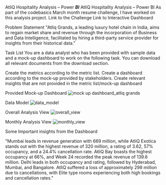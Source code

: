 AtliQ Hospitality Analysis – Power _**BI[](url)**_
AtliQ Hospitality Analysis – Power BI
As part of the codebasics March month resume challenge, I have worked on this analysis project.
Link to the Challenge
Link to Interactive Dashboard

Problem Statement
"Atliq Grands, a leading luxury hotel chain in India, aims to regain market share and revenue through the incorporation of Business and Data Intelligence, facilitated by hiring a third-party service provider for insights from their historical data."

Task List
You are a data analyst who has been provided with sample data and a mock-up dashboard to work on the following task. You can download all relevant documents from the download section.

Create the metrics according to the metric list.
Create a dashboard according to the mock-up provided by stakeholders.
Create relevant insights that are not provided in the metric list/mock-up dashboard

Provided Mock-up Dashboard
![mock up dashboard_atliq grands](https://github.com/Sana-Afreen438/AtliQ-Hardware---Hospitality_Analysis/assets/99607942/a44d2e56-6e21-4d58-9287-258610384a0c)

Data Model
![data_model](https://github.com/Sana-Afreen438/AtliQ-Hardware---Hospitality_Analysis/assets/99607942/09a68b3a-beaa-4567-8264-338fe7907e9b)

Overall Analysis View
![overall_view](https://github.com/Sana-Afreen438/AtliQ-Hardware---Hospitality_Analysis/assets/99607942/a90e7899-256d-4085-b0b5-b5ebaf84054f)

Monthly Analysis View
![monthly_view](https://github.com/Sana-Afreen438/AtliQ-Hardware---Hospitality_Analysis/assets/99607942/98004fd8-a63c-4874-9aa4-6252145d1561)

Some Important insights from the Dashboard

"Mumbai leads in revenue generation with 669 million, while AtliQ Exotica stands out with the highest revenue of 320 million, a rating of 3.62, 57% occupancy, and a 24.4% cancellation rate. AtliQ Bay boasts the highest occupancy at 66%, and Week 24 recorded the peak revenue of 139.6 million. Delhi leads in both occupancy and rating, followed by Hyderabad, Mumbai, and Bangalore. AtliQ suffered a loss of approximately 298 million due to cancellations, with Elite type rooms experiencing both high bookings and cancellation rates."




